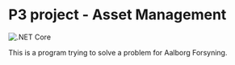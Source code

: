 # P3 project - Asset Management

![.NET Core](https://github.com/chhoumann/p3/workflows/.NET%20Core/badge.svg)


This is a program trying to solve a problem for Aalborg Forsyning.
